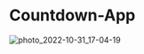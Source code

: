 # Countdown-App

![photo_2022-10-31_17-04-19](https://user-images.githubusercontent.com/116952965/199026844-a04440d5-0f31-40bb-b98f-b8dbb4924397.jpg)
